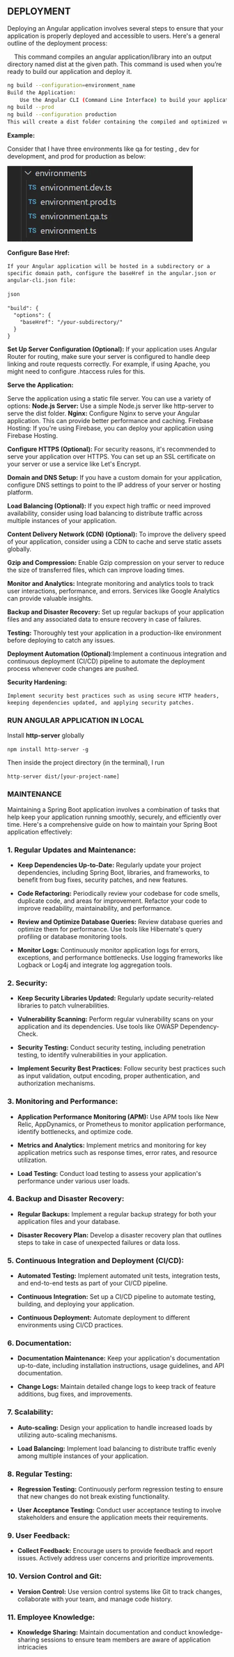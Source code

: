 ## DEPLOYMENT

Deploying an Angular application involves several steps to ensure that your application is properly deployed and accessible to users. Here's a general outline of the deployment process:

    This command 
compiles an angular application/library into an output directory named 
dist at the given path. This command is used when you’re ready to build 
our application and deploy it.

```bash
ng build --configuration=environment_name
Build the Application:
    Use the Angular CLI (Command Line Interface) to build your application for production. Run the following command
ng build --prod
ng build --configuration production
This will create a dist folder containing the compiled and optimized version of your application.
```

**Example:**

Consider that I have three environments like qa for testing , dev for development, and prod for production as below:

![](./1%202BCaJwB3C4SNXugwjNFlyQ.webp)

**Configure Base Href:**

    If your Angular application will be hosted in a subdirectory or a specific domain path, configure the baseHref in the angular.json or angular-cli.json file:
    
    json
    
    "build": {
      "options": {
        "baseHref": "/your-subdirectory/"
      }
    }

**Set Up Server Configuration (Optional):** If your application uses Angular Router for routing, make sure your server is configured to handle deep linking and route requests correctly. For example, if using Apache, you might need to configure .htaccess rules for this.

**Serve the Application:**

Serve the application using a static file server. You can use a variety of options:
    **Node.js Server:** Use a simple Node.js server like http-server to serve the dist folder.
   **Nginx:**  Configure Nginx to serve your Angular application. This can provide better performance and caching.
    Firebase Hosting: If you're using Firebase, you can deploy your application using Firebase Hosting.

**Configure HTTPS (Optional):** For security reasons, it's recommended to serve your application over HTTPS. You can set up an SSL certificate on your server or use a service like Let's Encrypt.

**Domain and DNS Setup:** If you have a custom domain for your application, configure DNS settings to point to the IP address of your server or hosting platform.

**Load Balancing (Optional):** If you expect high traffic or need improved availability, consider using load balancing to distribute traffic across multiple instances of your application.

**Content Delivery Network (CDN) (Optional):** To improve the delivery speed of your application, consider using a CDN to cache and serve static assets globally.

**Gzip and Compression:** Enable Gzip compression on your server to reduce the size of transferred files, which can improve loading times.

**Monitor and Analytics:** Integrate monitoring and analytics tools to track user interactions, performance, and errors. Services like Google Analytics can provide valuable insights.

**Backup and Disaster Recovery:** Set up regular backups of your application files and any associated data to ensure recovery in case of failures.

**Testing:** Thoroughly test your application in a production-like environment before deploying to catch any issues.

**Deployment Automation (Optional)**:Implement a continuous integration and continuous deployment (CI/CD) pipeline to automate the deployment process whenever code changes are pushed.

**Security Hardening:**

    Implement security best practices such as using secure HTTP headers, keeping dependencies updated, and applying security patches.

### RUN ANGULAR APPLICATION IN LOCAL

Install **http-server** globally

`npm install http-server -g`

Then inside the project directory (in the terminal), I run

`http-server dist/[your-project-name]`

### MAINTENANCE

Maintaining a Spring Boot application involves a combination of tasks that help keep your application running smoothly, securely, and efficiently over time. Here's a comprehensive guide on how to maintain your Spring Boot application effectively:

### 1. **Regular Updates and Maintenance:**

- **Keep Dependencies Up-to-Date:** Regularly update your project dependencies, including Spring Boot, libraries, and frameworks, to benefit from bug fixes, security patches, and new features.

- **Code Refactoring:** Periodically review your codebase for code smells, duplicate code, and areas for improvement. Refactor your code to improve readability, maintainability, and performance.

- **Review and Optimize Database Queries:** Review database queries and optimize them for performance. Use tools like Hibernate's query profiling or database monitoring tools.

- **Monitor Logs:** Continuously monitor application logs for errors, exceptions, and performance bottlenecks. Use logging frameworks like Logback or Log4j and integrate log aggregation tools.

### 2. **Security:**

- **Keep Security Libraries Updated:** Regularly update security-related libraries to patch vulnerabilities.

- **Vulnerability Scanning:** Perform regular vulnerability scans on your application and its dependencies. Use tools like OWASP Dependency-Check.

- **Security Testing:** Conduct security testing, including penetration testing, to identify vulnerabilities in your application.

- **Implement Security Best Practices:** Follow security best practices such as input validation, output encoding, proper authentication, and authorization mechanisms.

### 3. **Monitoring and Performance:**

- **Application Performance Monitoring (APM):** Use APM tools like New Relic, AppDynamics, or Prometheus to monitor application performance, identify bottlenecks, and optimize code.

- **Metrics and Analytics:** Implement metrics and monitoring for key application metrics such as response times, error rates, and resource utilization.

- **Load Testing:** Conduct load testing to assess your application's performance under various user loads.

### 4. **Backup and Disaster Recovery:**

- **Regular Backups:** Implement a regular backup strategy for both your application files and your database.

- **Disaster Recovery Plan:** Develop a disaster recovery plan that outlines steps to take in case of unexpected failures or data loss.

### 5. **Continuous Integration and Deployment (CI/CD):**

- **Automated Testing:** Implement automated unit tests, integration tests, and end-to-end tests as part of your CI/CD pipeline.

- **Continuous Integration:** Set up a CI/CD pipeline to automate testing, building, and deploying your application.

- **Continuous Deployment:** Automate deployment to different environments using CI/CD practices.

### 6. **Documentation:**

- **Documentation Maintenance:** Keep your application's documentation up-to-date, including installation instructions, usage guidelines, and API documentation.

- **Change Logs:** Maintain detailed change logs to keep track of feature additions, bug fixes, and improvements.

### 7. **Scalability:**

- **Auto-scaling:** Design your application to handle increased loads by utilizing auto-scaling mechanisms.

- **Load Balancing:** Implement load balancing to distribute traffic evenly among multiple instances of your application.

### 8. **Regular Testing:**

- **Regression Testing:** Continuously perform regression testing to ensure that new changes do not break existing functionality.

- **User Acceptance Testing:** Conduct user acceptance testing to involve stakeholders and ensure the application meets their requirements.

### 9. **User Feedback:**

- **Collect Feedback:** Encourage users to provide feedback and report issues. Actively address user concerns and prioritize improvements.

### 10. **Version Control and Git:**

- **Version Control:** Use version control systems like Git to track changes, collaborate with your team, and manage code history.

### 11. **Employee Knowledge:**

- **Knowledge Sharing:** Maintain documentation and conduct knowledge-sharing sessions to ensure team members are aware of application intricacies

